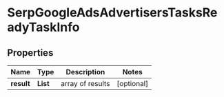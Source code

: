 # SerpGoogleAdsAdvertisersTasksReadyTaskInfo


## Properties

| Name | Type | Description | Notes |
|------------ | ------------- | ------------- | -------------|
**result** | **List<SerpGoogleAdsAdvertisersTasksReadyResultInfo>** | array of results |[optional]|